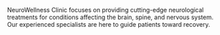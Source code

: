 NeuroWellness Clinic focuses on providing cutting-edge neurological treatments for conditions affecting the brain, spine, and nervous system. Our experienced specialists are here to guide patients toward recovery.
